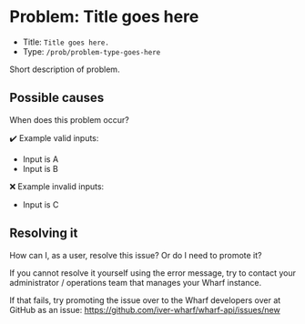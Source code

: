 # Problem: Title goes here

<!-- panels:start -->

<!-- div:right-panel -->

- Title: `Title goes here.`
- Type: `/prob/problem-type-goes-here`

<!-- div:left-panel -->

Short description of problem.

<!-- panels:end -->

## Possible causes

<!-- panels:start -->

<!-- div:left-panel -->

When does this problem occur?

<!-- div:right-panel -->

:heavy_check_mark: Example valid inputs:

- Input is A
- Input is B

:x: Example invalid inputs:

- Input is C

<!-- panels:end -->

## Resolving it

How can I, as a user, resolve this issue? Or do I need to promote it?

If you cannot resolve it yourself using the error message, try to contact your
administrator / operations team that manages your Wharf instance.

If that fails, try promoting the issue over to the Wharf developers over at
GitHub as an issue: <https://github.com/iver-wharf/wharf-api/issues/new>

